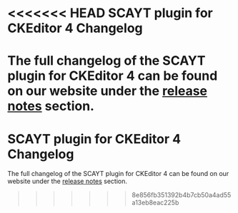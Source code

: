 <<<<<<< HEAD
SCAYT plugin for CKEditor 4 Changelog
====================

The full changelog of the SCAYT plugin for CKEditor 4 can be found on our website under the [release notes](https://webspellchecker.com/release-notes/) section.
=======
SCAYT plugin for CKEditor 4 Changelog
====================

The full changelog of the SCAYT plugin for CKEditor 4 can be found on our website under the [release notes](https://webspellchecker.com/release-notes/) section.
>>>>>>> 8e856fb351392b4b7cb50a4ad55a13eb8eac225b

